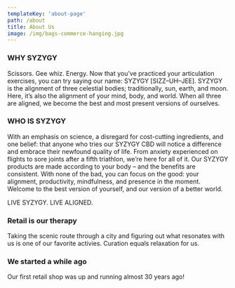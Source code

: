 ```yaml
---
templateKey: 'about-page'
path: /about
title: About Us
image: /img/bags-commerce-hanging.jpg
---
```

### WHY SYZYGY
Scissors. Gee whiz. Energy. Now that you’ve practiced your articulation exercises, you can try saying our name: SYZYGY [SIZZ–UH–JEE]. SYZYGY is the alignment of three celestial bodies; traditionally, sun, earth, and moon. Here, it’s also the alignment of your mind, body, and world. When all three are aligned, we become the best and most present versions of ourselves.

### WHO IS SYZYGY
With an emphasis on science, a disregard for cost-cutting ingredients, and one belief: that anyone who tries our SYZYGY CBD will notice a difference and embrace their newfound quality of life. From anxiety experienced on flights to sore joints after a fifth triathlon, we’re here for all of it. Our SYZYGY products are made according to your body – and the benefits are consistent. With none of the bad, you can focus on the good: your alignment, productivity, mindfulness, and presence in the moment. Welcome to the best version of yourself, and our version of a better world.

LIVE SYZYGY. LIVE ALIGNED.

### Retail is our therapy
Taking the scenic route through a city and figuring out what resonates with us is one of our favorite activies. Curation equals relaxation for us.

### We started a while ago
Our first retail shop was up and running almost 30 years ago!
